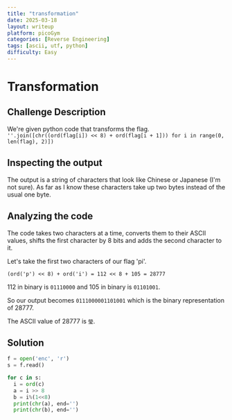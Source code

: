 ```yaml
---
title: "transformation"
date: 2025-03-18
layout: writeup
platform: picoGym
categories: [Reverse Engineering]
tags: [ascii, utf, python]
difficulty: Easy
---
```


# Transformation

## Challenge Description

We're given python code that transforms the flag.
`''.join([chr((ord(flag[i]) << 8) + ord(flag[i + 1])) for i in range(0, len(flag), 2)])`

## Inspecting the output

The output is a string of characters that look like Chinese or Japanese (I'm not sure).
As far as I know these characters take up two bytes instead of the usual one byte.

## Analyzing the code

The code takes two characters at a time, converts them to their ASCII values, shifts the first character by 8 bits and adds the second character to it.

Let's take the first two characters of our flag 'pi'.

`(ord('p') << 8) + ord('i') = 112 << 8 + 105 = 28777`

112 in binary is `01110000` and 105 in binary is `01101001`.

So our output becomes `0111000001101001` which is the binary representation of 28777.

The ASCII value of 28777 is `瑩`.

## Solution

```python
f = open('enc', 'r')
s = f.read()

for c in s:
  i = ord(c)
  a = i >> 8
  b = i%(1<<8)
  print(chr(a), end='')
  print(chr(b), end='')
```
